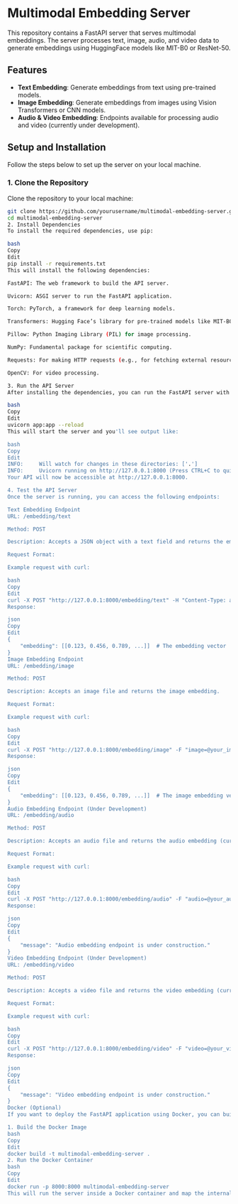 # Multimodal Embedding Server

This repository contains a FastAPI server that serves multimodal embeddings. The server processes text, image, audio, and video data to generate embeddings using HuggingFace models like MIT-B0 or ResNet-50.

## Features

- **Text Embedding**: Generate embeddings from text using pre-trained models.
- **Image Embedding**: Generate embeddings from images using Vision Transformers or CNN models.
- **Audio & Video Embedding**: Endpoints available for processing audio and video (currently under development).

## Setup and Installation

Follow the steps below to set up the server on your local machine.

### 1. Clone the Repository

Clone the repository to your local machine:

```bash
git clone https://github.com/yourusername/multimodal-embedding-server.git
cd multimodal-embedding-server
2. Install Dependencies
To install the required dependencies, use pip:

bash
Copy
Edit
pip install -r requirements.txt
This will install the following dependencies:

FastAPI: The web framework to build the API server.

Uvicorn: ASGI server to run the FastAPI application.

Torch: PyTorch, a framework for deep learning models.

Transformers: Hugging Face’s library for pre-trained models like MIT-B0 and ResNet-50.

Pillow: Python Imaging Library (PIL) for image processing.

NumPy: Fundamental package for scientific computing.

Requests: For making HTTP requests (e.g., for fetching external resources).

OpenCV: For video processing.

3. Run the API Server
After installing the dependencies, you can run the FastAPI server with Uvicorn:

bash
Copy
Edit
uvicorn app:app --reload
This will start the server and you'll see output like:

bash
Copy
Edit
INFO:     Will watch for changes in these directories: ['.']
INFO:     Uvicorn running on http://127.0.0.1:8000 (Press CTRL+C to quit)
Your API will now be accessible at http://127.0.0.1:8000.

4. Test the API Server
Once the server is running, you can access the following endpoints:

Text Embedding Endpoint
URL: /embedding/text

Method: POST

Description: Accepts a JSON object with a text field and returns the embedding.

Request Format:

Example request with curl:

bash
Copy
Edit
curl -X POST "http://127.0.0.1:8000/embedding/text" -H "Content-Type: application/json" -d '{"text": "This is a test sentence."}'
Response:

json
Copy
Edit
{
    "embedding": [[0.123, 0.456, 0.789, ...]]  # The embedding vector
}
Image Embedding Endpoint
URL: /embedding/image

Method: POST

Description: Accepts an image file and returns the image embedding.

Request Format:

Example request with curl:

bash
Copy
Edit
curl -X POST "http://127.0.0.1:8000/embedding/image" -F "image=@your_image.jpg"
Response:

json
Copy
Edit
{
    "embedding": [[0.123, 0.456, 0.789, ...]]  # The image embedding vector
}
Audio Embedding Endpoint (Under Development)
URL: /embedding/audio

Method: POST

Description: Accepts an audio file and returns the audio embedding (currently under development).

Request Format:

Example request with curl:

bash
Copy
Edit
curl -X POST "http://127.0.0.1:8000/embedding/audio" -F "audio=@your_audio.mp3"
Response:

json
Copy
Edit
{
    "message": "Audio embedding endpoint is under construction."
}
Video Embedding Endpoint (Under Development)
URL: /embedding/video

Method: POST

Description: Accepts a video file and returns the video embedding (currently under development).

Request Format:

Example request with curl:

bash
Copy
Edit
curl -X POST "http://127.0.0.1:8000/embedding/video" -F "video=@your_video.mp4"
Response:

json
Copy
Edit
{
    "message": "Video embedding endpoint is under construction."
}
Docker (Optional)
If you want to deploy the FastAPI application using Docker, you can build and run a Docker container for the app.

1. Build the Docker Image
bash
Copy
Edit
docker build -t multimodal-embedding-server .
2. Run the Docker Container
bash
Copy
Edit
docker run -p 8000:8000 multimodal-embedding-server
This will run the server inside a Docker container and map the internal port 8000 to your host machine's port 8000.
